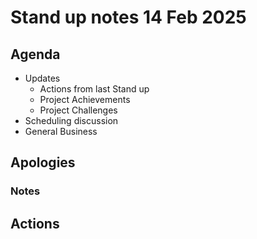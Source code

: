 # Stand up notes 14 Feb 2025

## Agenda

- Updates
    - Actions from last Stand up
    - Project Achievements
    - Project Challenges
- Scheduling discussion
- General Business

## Apologies



### Notes


## Actions

